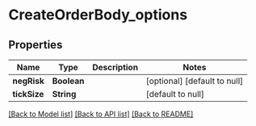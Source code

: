 # CreateOrderBody_options
## Properties

| Name | Type | Description | Notes |
|------------ | ------------- | ------------- | -------------|
| **negRisk** | **Boolean** |  | [optional] [default to null] |
| **tickSize** | **String** |  | [default to null] |

[[Back to Model list]](../README.md#documentation-for-models) [[Back to API list]](../README.md#documentation-for-api-endpoints) [[Back to README]](../README.md)

